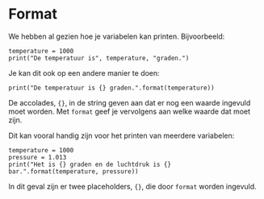 # Format

We hebben al gezien hoe je variabelen kan printen. Bijvoorbeeld:

    temperature = 1000
    print("De temperatuur is", temperature, "graden.")

Je kan dit ook op een andere manier te doen:

    print("De temperatuur is {} graden.".format(temperature))

De accolades, `{}`, in de string geven aan dat er nog een waarde ingevuld moet worden. Met `format` geef je vervolgens aan welke waarde dat moet zijn.

Dit kan vooral handig zijn voor het printen van meerdere variabelen:

    temperature = 1000
    pressure = 1.013
    print("Het is {} graden en de luchtdruk is {} bar.".format(temperature, pressure))

In dit geval zijn er twee placeholders, `{}`, die door `format` worden ingevuld.
